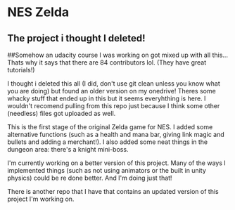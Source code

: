 # NES Zelda
## The project i thought I deleted!
##Somehow an udacity course I was working on got mixed up with all this... Thats why it says that there are 84 contributors lol.  (They have great tutorials!)

I thought i deleted this all (I did, don't use git clean unless you know what you are doing) but found an older version on my onedrive!  Theres some whacky stuff that ended up in this but it seems everyhthing is here.  I wouldn't recomend pulling from this repo just because I think some other (needless) files got uploaded as well.

This is the first stage of the original Zelda game for NES.  I added some alternative functions (such as a health and mana bar, giving link magic and bullets and adding a merchant!).  I also added some neat things in the dungeon area: there's a knight mini-boss.  

I'm currently working on a better version of this project.  Many of the ways I implemented things (such as not using animators or the built in unity physics) could be re done better.  And I'm doing just that!  

There is another repo that I have that contains an updated version of this project I'm working on.  
